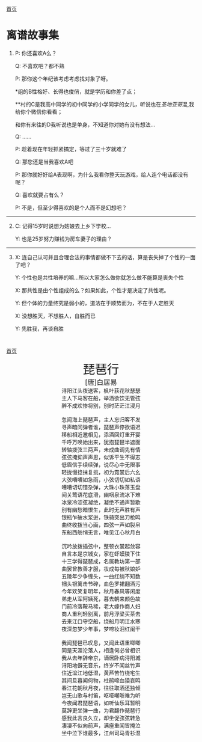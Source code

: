 [首页](index.md)

# 离谱故事集
1.  P: 你还喜欢A么？
    
    Q: 不喜欢吧？都不熟

    P: 那你这个年纪该考虑考虑找对象了呀。

    *组的B性格好、长得也俊俏，就是学历和你差了点；

    \*\*村的C是我高中同学的初中同学的小学同学的女儿，听说也在*圣地亚哥*混,我给你个微信你看看；

    和你有来往的D我听说也是单身，不知道你对她有没有想法...

    Q: ……

    P: 趁着现在年轻抓紧搞定，等过了三十岁就难了

    Q: 那您还是当我喜欢A吧

    P: 那你就好好给A表现啊，为什么我看你整天玩游戏，给人连个电话都没有呢？

    Q: 喜欢就要占有么？

    P: 不是，但至少得喜欢的是个人而不是幻想吧？

--------------------------------------------------------

2.  C: 记得15岁时说想为姑娘去上乡下学校…

    Y: 也是25岁努力赚钱为房车妻子的理由？

---------------------------------------------------------

3.  X: 连自己认可并且合理合法的事情都做不下去的话，算是丧失掉了个性的一面了吧？
    
    Y: 个性也是共性培养的嘛…所以大家怎么做你就怎么做不能算是丧失个性

    X: 那共性是由个性组成的么？如果如此，个性才是决定了共性呢。

    Y: 但个体的力量终究是弱小的，道法在于顺势而为，不在于人定胜天

    X: 没想胜天，不想胜人，自胜而已

    Y: 先胜我，再谈自胜

# 
[首页](index.md)

<center><font size=6>琵琶行</font></center>
<center><font size=4>[唐]白居易</font></center>
<center>浔阳江头夜送客，枫叶荻花秋瑟瑟</center>
<center>主人下马客在船，举酒欲饮无管弦</center>
<center>醉不成欢惨将别，别时茫茫江浸月</center>
<br>
<center>忽闻海上琵琶声，主人忘归客不发</center>
<center>寻声暗问弹者谁，琵琶声停欲语迟</center>
<center>移船相近邀相见，添酒回灯重开宴</center>
<center>千呼万唤始出来，犹抱琵琶半遮面</center>
<center>转轴拨弦三两声，未成曲调先有情</center>
<center>弦弦掩抑声声思，似诉平生不得志</center>
<center>低眉信手续续弹，说尽心中无限事</center>
<center>轻拢慢捻抹复挑，初为霓裳后六幺</center>
<center>大弦嘈嘈如急雨，小弦切切如私语</center>
<center>嘈嘈切切错杂弹，大珠小珠落玉盘</center>
<center>间关莺语花底滑，幽咽泉流冰下难</center>
<center>冰泉冷涩弦凝绝，凝绝不通声暂歇</center>
<center>别有幽愁暗恨生，此时无声胜有声</center>
<center>银瓶乍破水浆迸，铁骑突出刀枪鸣</center>
<center>曲终收拨当心画，四弦一声如裂帛</center>
<center>东船西舫悄无言，唯见江心秋月白</center>
<br>
<center>沉吟放拨插弦中，整顿衣裳起敛容</center>
<center>自言本是京城女，家在虾蟆陵下住</center>
<center>十三学得琵琶成，名属教坊第一部</center>
<center>曲罢曾教善才服，妆成每被秋娘妒</center>
<center>五陵年少争缠头，一曲红绡不知数</center>
<center>钿头银篱击节碎，血色罗裙翻酒污</center>
<center>今年欢笑复明年，秋月春风等闲度</center>
<center>弟走从军阿姨死，暮去朝来颜色故</center>
<center>门前冷落鞍马稀，老大嫁作商人妇</center>
<center>商人重利轻别离，前月浮梁买茶去</center>
<center>去来江口守空船，绕船月明江水寒</center>
<center>夜深忽梦少年事，梦啼妆泪红阑干</center>
<br>
<center>我闻琵琶已叹息，又闻此语重唧唧</center>
<center>同是天涯沦落人，相逢何必曾相识</center>
<center>我从去年辞帝京，谪居卧病浔阳城</center>
<center>浔阳地僻无音乐，终岁不闻丝竹声</center>
<center>住近湓江地低湿，黄芦苦竹绕宅生</center>
<center>其间旦暮闻何物，杜鹃啼血猿哀鸣</center>
<center>春江花朝秋月夜，往往取酒还独倾</center>
<center>岂无山歌与村笛，呕哑嘲哳难为听</center>
<center>今夜闻君琵琶语，如听仙乐耳暂明</center>
<center>莫辞更坐弹一曲，为君翻作琵琶行</center>
<center>感我此言良久立，却坐促弦弦转急</center>
<center>凄凄不似向前声，满座重闻皆掩泣</center>
<center>坐中泣下谁最多，江州司马青衫湿</center>